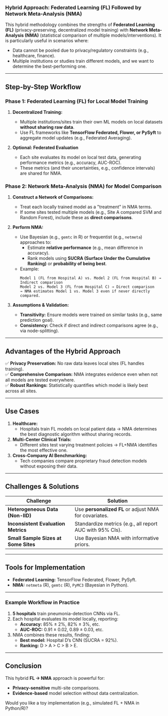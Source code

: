 ### **Hybrid Approach: Federated Learning (FL) Followed by Network Meta-Analysis (NMA)**  

This hybrid methodology combines the strengths of **Federated Learning (FL)** (privacy-preserving, decentralized model training) with **Network Meta-Analysis (NMA)** (statistical comparison of multiple models/interventions). It is particularly useful in scenarios where:  
- Data cannot be pooled due to privacy/regulatory constraints (e.g., healthcare, finance).  
- Multiple institutions or studies train different models, and we want to determine the best-performing one.  

---

## **Step-by-Step Workflow**  

### **Phase 1: Federated Learning (FL) for Local Model Training**  
1. **Decentralized Training:**  
   - Multiple institutions/sites train their own ML models on local datasets **without sharing raw data**.  
   - Use FL frameworks like **TensorFlow Federated, Flower, or PySyft** to aggregate model updates (e.g., Federated Averaging).  

2. **Optional: Federated Evaluation**  
   - Each site evaluates its model on local test data, generating performance metrics (e.g., accuracy, AUC-ROC).  
   - These metrics (and their uncertainties, e.g., confidence intervals) are shared for NMA.  

### **Phase 2: Network Meta-Analysis (NMA) for Model Comparison**  
1. **Construct a Network of Comparisons:**  
   - Treat each locally trained model as a "treatment" in NMA terms.  
   - If some sites tested multiple models (e.g., Site A compared SVM and Random Forest), include these as **direct comparisons**.  

2. **Perform NMA:**  
   - Use Bayesian (e.g., `gemtc` in R) or frequentist (e.g., `netmeta`) approaches to:  
     - Estimate **relative performance** (e.g., mean difference in accuracy).  
     - Rank models using **SUCRA (Surface Under the Cumulative Ranking)** or **probability of being best**.  
   - Example:  
     ```
     Model 1 (FL from Hospital A) vs. Model 2 (FL from Hospital B) → Indirect comparison  
     Model 2 vs. Model 3 (FL from Hospital C) → Direct comparison  
     → NMA estimates Model 1 vs. Model 3 even if never directly compared.  
     ```  

3. **Assumptions & Validation:**  
   - **Transitivity:** Ensure models were trained on similar tasks (e.g., same prediction goal).  
   - **Consistency:** Check if direct and indirect comparisons agree (e.g., via node-splitting).  

---

## **Advantages of the Hybrid Approach**  
✅ **Privacy Preservation:** No raw data leaves local sites (FL handles training).  
✅ **Comprehensive Comparison:** NMA integrates evidence even when not all models are tested everywhere.  
✅ **Robust Rankings:** Statistically quantifies which model is likely best across all sites.  

---

## **Use Cases**  
1. **Healthcare:**  
   - Hospitals train FL models on local patient data → NMA determines the best diagnostic algorithm without sharing records.  
2. **Multi-Center Clinical Trials:**  
   - Different sites test varying treatment policies → FL+NMA identifies the most effective one.  
3. **Cross-Company AI Benchmarking:**  
   - Tech companies compare proprietary fraud detection models without exposing their data.  

---

## **Challenges & Solutions**  
| Challenge | Solution |
|-----------|----------|
| **Heterogeneous Data (Non-IID)** | Use **personalized FL** or adjust NMA for covariates. |
| **Inconsistent Evaluation Metrics** | Standardize metrics (e.g., all report AUC with 95% CIs). |
| **Small Sample Sizes at Some Sites** | Use Bayesian NMA with informative priors. |

---

## **Tools for Implementation**  
- **Federated Learning:** TensorFlow Federated, Flower, PySyft.  
- **NMA:** `netmeta` (R), `gemtc` (R), `PyMC3` (Bayesian in Python).  

---

### **Example Workflow in Practice**  
1. **5 hospitals** train pneumonia-detection CNNs via FL.  
2. Each hospital evaluates its model locally, reporting:  
   - **Accuracy:** 85% ± 2%, 82% ± 3%, etc.  
   - **AUC-ROC:** 0.91 ± 0.02, 0.89 ± 0.03, etc.  
3. NMA combines these results, finding:  
   - **Best model:** Hospital D’s CNN (SUCRA = 92%).  
   - **Ranking:** D > A > C > B > E.  

---

## **Conclusion**  
This hybrid **FL → NMA** approach is powerful for:  
- **Privacy-sensitive** multi-site comparisons.  
- **Evidence-based** model selection without data centralization.  

Would you like a toy implementation (e.g., simulated FL + NMA in Python/R)?
